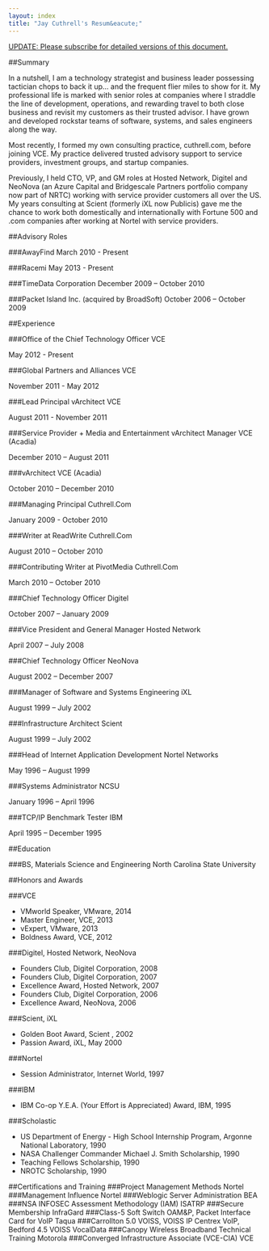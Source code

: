 ```yaml
---
layout: index
title: "Jay Cuthrell's Resum&eacute;"
---
```


<a href="http://eepurl.com/bdG70r">UPDATE: Please subscribe for detailed versions of this document.</a>

##Summary

In a nutshell, I am a technology strategist and business leader possessing tactician chops to back it up... and the frequent flier miles to show for it. My professional life is marked with senior roles at companies where I straddle the line of development, operations, and rewarding travel to both close business and revisit my customers as their trusted advisor. I have grown and developed rockstar teams of software, systems, and sales engineers along the way.

Most recently, I formed my own consulting practice, cuthrell.com, before joining VCE. My practice delivered trusted advisory support to service providers, investment groups, and startup companies.

Previously, I held CTO, VP, and GM roles at Hosted Network, Digitel and NeoNova (an Azure Capital and Bridgescale Partners portfolio company now part of NRTC) working with service provider customers all over the US. My years consulting at Scient (formerly iXL now Publicis) gave me the chance to work both domestically and internationally with Fortune 500 and .com companies after working at Nortel with service providers.

##Advisory Roles

###AwayFind
March 2010 - Present

###Racemi
May 2013 - Present

###TimeData Corporation
December 2009 – October 2010

###Packet Island Inc. (acquired by BroadSoft)
October 2006 – October 2009

##Experience

###Office of the Chief Technology Officer
VCE

May 2012 - Present

###Global Partners and Alliances
VCE

November 2011 - May 2012

###Lead Principal vArchitect
VCE

August 2011 - November 2011

###Service Provider + Media and Entertainment vArchitect Manager
VCE (Acadia)

December 2010 – August 2011

###vArchitect
VCE (Acadia)

October 2010 – December 2010 

###Managing Principal
Cuthrell.Com

January 2009 - October 2010

###Writer at ReadWrite
Cuthrell.Com

August 2010 – October 2010

###Contributing Writer at PivotMedia
Cuthrell.Com

March 2010 – October 2010

###Chief Technology Officer
Digitel

October 2007 – January 2009 

###Vice President and General Manager
Hosted Network

April 2007 – July 2008 

###Chief Technology Officer
NeoNova

August 2002 – December 2007

###Manager of Software and Systems Engineering
iXL

August 1999 – July 2002

###Infrastructure Architect
Scient

August 1999 – July 2002 

###Head of Internet Application Development
Nortel Networks

May 1996 – August 1999

###Systems Administrator
NCSU

January 1996 – April 1996

###TCP/IP Benchmark Tester
IBM

April 1995 – December 1995

##Education

###BS, Materials Science and Engineering
North Carolina State University

##Honors and Awards

###VCE

- VMworld Speaker, VMware, 2014
- Master Engineer, VCE, 2013 
- vExpert, VMware, 2013 
- Boldness Award, VCE, 2012

###Digitel, Hosted Network, NeoNova
- Founders Club, Digitel Corporation, 2008
- Founders Club, Digitel Corporation, 2007 
- Excellence Award, Hosted Network, 2007 
- Founders Club, Digitel Corporation, 2006 
- Excellence Award, NeoNova, 2006

###Scient, iXL
- Golden Boot Award, Scient , 2002 
- Passion Award, iXL, May 2000

###Nortel
- Session Administrator, Internet World, 1997

###IBM
- IBM Co-op Y.E.A. (Your Effort is Appreciated) Award, IBM, 1995

###Scholastic
- US Department of Energy - High School Internship Program, Argonne National Laboratory, 1990 
- NASA Challenger Commander Michael J. Smith Scholarship, 1990
- Teaching Fellows Scholarship, 1990
- NROTC Scholarship, 1990

##Certifications and Training
###Project Management Methods
Nortel
###Management Influence
Nortel
###Weblogic Server Administration
BEA
###NSA INFOSEC Assessment Methodology (IAM)
ISATRP
###Secure Membership
InfraGard
###Class-5 Soft Switch OAM&P, Packet Interface Card for VoIP
Taqua
###Carrollton 5.0 VOISS, VOISS IP Centrex VoIP, Bedford 4.5 VOISS
VocalData
###Canopy Wireless Broadband Technical Training
Motorola
###Converged Infrastructure Associate (VCE-CIA)
VCE
